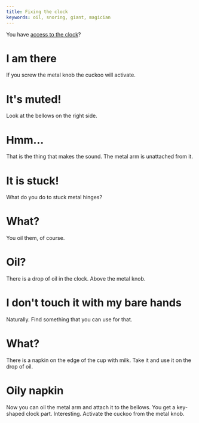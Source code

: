```yaml
---
title: Fixing the clock
keywords: oil, snoring, giant, magician
---
```


You have [access to the clock](../005-getting-to-clock.md)?

# I am there
If you screw the metal knob the cuckoo will activate.

# It's muted!
Look at the bellows on the right side.

# Hmm...
That is the thing that makes the sound. The metal arm is unattached from it.

# It is stuck!
What do you do to stuck metal hinges?

# What?
You oil them, of course.

# Oil?
There is a drop of oil in the clock. Above the metal knob.

# I don't touch it with my bare hands
Naturally. Find something that you can use for that.

# What?
There is a napkin on the edge of the cup with milk. Take it and use it on the drop of oil.

# Oily napkin
Now you can oil the metal arm and attach it to the bellows. You get a key-shaped clock part. Interesting. Activate the cuckoo from the metal knob.

